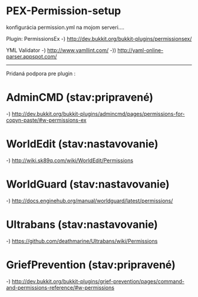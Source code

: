# PEX-Permission-setup
 
 konfigurácia permission.yml na mojom serveri.... 
 
 Plugin: PermissionsEx -) http://dev.bukkit.org/bukkit-plugins/permissionsex/

 YML Validator -) http://www.yamllint.com/  -))  http://yaml-online-parser.appspot.com/ 
 
 ***********************************************************************************************************************
 
 Pridaná podpora pre plugin :

 # AdminCMD (stav:pripravené)
 -) http://dev.bukkit.org/bukkit-plugins/admincmd/pages/permissions-for-copyn-paste/#w-permissions-ex 
 
 # WorldEdit (stav:nastavovanie)
 -) http://wiki.sk89q.com/wiki/WorldEdit/Permissions  
 
 # WorldGuard (stav:nastavovanie)
 -) http://docs.enginehub.org/manual/worldguard/latest/permissions/
 
 # Ultrabans (stav:nastavovanie)
 -) https://github.com/deathmarine/Ultrabans/wiki/Permissions 
 
 # GriefPrevention (stav:pripravené)
 -) http://dev.bukkit.org/bukkit-plugins/grief-prevention/pages/command-and-permissions-reference/#w-permissions
 
 

